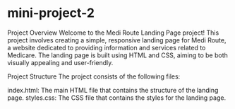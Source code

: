 # mini-project-2
Project Overview
Welcome to the Medi Route Landing Page project! This project involves creating a simple, responsive landing page for Medi Route, a website dedicated to providing information and services related to Medicare. The landing page is built using HTML and CSS, aiming to be both visually appealing and user-friendly.

Project Structure
The project consists of the following files:

index.html: The main HTML file that contains the structure of the landing page.
styles.css: The CSS file that contains the styles for the landing page.
